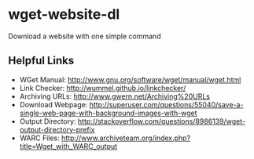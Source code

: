 # wget-website-dl

Download a website with one simple command

## Helpful Links 

- WGet Manual: http://www.gnu.org/software/wget/manual/wget.html
- Link Checker: http://wummel.github.io/linkchecker/
- Archiving URLs: http://www.gwern.net/Archiving%20URLs
- Download Webpage: http://superuser.com/questions/55040/save-a-single-web-page-with-background-images-with-wget
- Output Directory: http://stackoverflow.com/questions/8986139/wget-output-directory-prefix
- WARC Files: http://www.archiveteam.org/index.php?title=Wget_with_WARC_output
